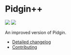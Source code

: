# Pidgin++

[![](https://travis-ci.org/renatosilva/pidgin-plus.svg?branch=master)](https://travis-ci.org/renatosilva/pidgin-plus)
[![](https://ci.appveyor.com/api/projects/status/e0b8jr7yl921iunb/branch/master?svg=true)](https://ci.appveyor.com/project/renatosilva/pidgin-plus/branch/master)

An improved version of Pidgin.

* [Detailed changelog](source/ChangeLog.plus.md)
* [Contributing](https://github.com/renatosilva/pidgin-plus/wiki/Development)
